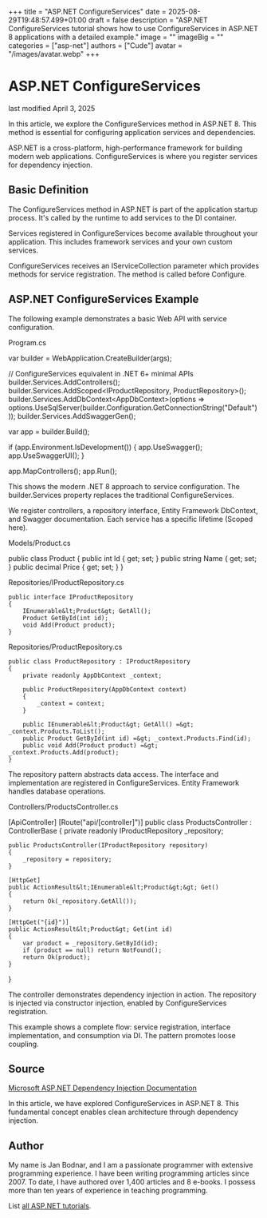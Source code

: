 +++
title = "ASP.NET ConfigureServices"
date = 2025-08-29T19:48:57.499+01:00
draft = false
description = "ASP.NET ConfigureServices tutorial shows how to use ConfigureServices in ASP.NET 8 applications with a detailed example."
image = ""
imageBig = ""
categories = ["asp-net"]
authors = ["Cude"]
avatar = "/images/avatar.webp"
+++

# ASP.NET ConfigureServices

last modified April 3, 2025

In this article, we explore the ConfigureServices method in ASP.NET 8. This
method is essential for configuring application services and dependencies.

ASP.NET is a cross-platform, high-performance framework for building modern web
applications. ConfigureServices is where you register services for dependency
injection.

## Basic Definition

The ConfigureServices method in ASP.NET is part of the application startup
process. It's called by the runtime to add services to the DI container.

Services registered in ConfigureServices become available throughout your
application. This includes framework services and your own custom services.

ConfigureServices receives an IServiceCollection parameter which provides
methods for service registration. The method is called before Configure.

## ASP.NET ConfigureServices Example

The following example demonstrates a basic Web API with service configuration.

Program.cs
  

var builder = WebApplication.CreateBuilder(args);

// ConfigureServices equivalent in .NET 6+ minimal APIs
builder.Services.AddControllers();
builder.Services.AddScoped&lt;IProductRepository, ProductRepository&gt;();
builder.Services.AddDbContext&lt;AppDbContext&gt;(options =&gt;
    options.UseSqlServer(builder.Configuration.GetConnectionString("Default")));
builder.Services.AddSwaggerGen();

var app = builder.Build();

if (app.Environment.IsDevelopment())
{
    app.UseSwagger();
    app.UseSwaggerUI();
}

app.MapControllers();
app.Run();

This shows the modern .NET 8 approach to service configuration. The
builder.Services property replaces the traditional ConfigureServices.

We register controllers, a repository interface, Entity Framework DbContext,
and Swagger documentation. Each service has a specific lifetime (Scoped here).

Models/Product.cs
  

public class Product
{
    public int Id { get; set; }
    public string Name { get; set; }
    public decimal Price { get; set; }
}

Repositories/IProductRepository.cs
  

```
public interface IProductRepository
{
    IEnumerable&lt;Product&gt; GetAll();
    Product GetById(int id);
    void Add(Product product);
}

```

Repositories/ProductRepository.cs
  

```
public class ProductRepository : IProductRepository
{
    private readonly AppDbContext _context;

    public ProductRepository(AppDbContext context)
    {
        _context = context;
    }

    public IEnumerable&lt;Product&gt; GetAll() =&gt; _context.Products.ToList();
    public Product GetById(int id) =&gt; _context.Products.Find(id);
    public void Add(Product product) =&gt; _context.Products.Add(product);
}

```

The repository pattern abstracts data access. The interface and implementation
are registered in ConfigureServices. Entity Framework handles database operations.

Controllers/ProductsController.cs
  

[ApiController]
[Route("api/[controller]")]
public class ProductsController : ControllerBase
{
    private readonly IProductRepository _repository;

    public ProductsController(IProductRepository repository)
    {
        _repository = repository;
    }

    [HttpGet]
    public ActionResult&lt;IEnumerable&lt;Product&gt;&gt; Get()
    {
        return Ok(_repository.GetAll());
    }

    [HttpGet("{id}")]
    public ActionResult&lt;Product&gt; Get(int id)
    {
        var product = _repository.GetById(id);
        if (product == null) return NotFound();
        return Ok(product);
    }
}

The controller demonstrates dependency injection in action. The repository is
injected via constructor injection, enabled by ConfigureServices registration.

This example shows a complete flow: service registration, interface
implementation, and consumption via DI. The pattern promotes loose coupling.

## Source

[Microsoft ASP.NET Dependency Injection Documentation](https://learn.microsoft.com/en-us/aspnet/core/fundamentals/dependency-injection?view=aspnetcore-8.0)

In this article, we have explored ConfigureServices in ASP.NET 8. This
fundamental concept enables clean architecture through dependency injection.

## Author

My name is Jan Bodnar, and I am a passionate programmer with extensive
programming experience. I have been writing programming articles since 2007.
To date, I have authored over 1,400 articles and 8 e-books. I possess more
than ten years of experience in teaching programming.

List [all ASP.NET tutorials](/all/#asp-net).